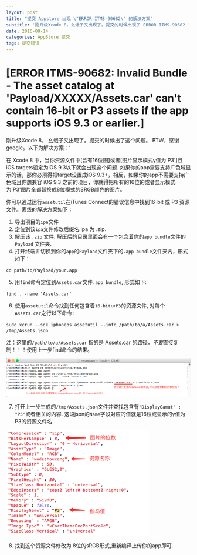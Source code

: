 ```yaml
---
layout: post
title: "提交 Appstore 出现 \"ERROR ITMS-90682\" 的解决方案"
subtitle: '刚升级Xcode 8，幺蛾子又出现了。提交的时候出现了 ERROR ITMS-90682 '
date: 2016-09-14
categories: AppStore 提交
tags: 提交错误
---
```


# [ERROR ITMS-90682: Invalid Bundle - The asset catalog at 'Payload/XXXXX/Assets.car' can't contain 16-bit or P3 assets if the app supports iOS 9.3 or earlier.]

刚升级Xcode 8， 幺蛾子又出现了。提交的时候出了这个问题。 BTW，感谢google。以下为解决方案：‘

在 Xcode 8 中，当你资源文件中[含有16位图]或者[图片显示模式γ值为'P3']且iOS targets设定为iOS 9.3以下就会出现这个问题. 如果你的app需要支持广色域显示的话，那你必须得把target设置成iOS 9.3+，相反，如果你的app不需要支持广色域且你想兼容 iOS 9.3 之前的项目，你就得把所有的16位的或者显示模式为'P3'图片全都替换成8位模式的SRGB颜色的图片。



你可以通过运行`assetutil`在iTunes Connect的错误信息中找到16-bit 或 P3 资源文件。离线的解决方案如下：

1. 导出项目的`ipa`文件
2. 定位到该`ipa`文件修改后缀名.ipa 为 .zip.
3. 解压该 `.zip` 文件. 解压后的目录里面会有一个包含着你的`app bundle`文件的 `Payload` 文件夹.
4. 打开终端并切换到你的`app`的`Payload`文件夹下的`.app bundle`文件夹内，形式如下：

```shell
cd path/to/Payload/your.app
```

5. 用`find`命令定位到`Assets.car`文件`.app bundle`, 形式如下:

```shell
find . -name 'Assets.car'
```

6. 使用`assetutil`命令找到任何包含着`16-bit`or`P3`的资源文件, 对每个`Assets.car`之行以下命令 :

```shell
sudo xcrun --sdk iphoneos assetutil --info /path/to/a/Assets.car > /tmp/Assets.json
```

注：这里的`/path/to/a/Assets.car` 指的是 Assets.car 的路径，*不要*直接复制！！！使用上一步find命令的结果。

![img](/uploads/791090-20160921143640637-12978843.png)

7. 打开上一步生成的`/tmp/Assets.json`文件并查找包含有`"DisplayGamut" : "P3"`或者相关的内容.  这段json的`Name`字段对应的值就是16位或显示的γ值为P3的资源文件名.

![img](/uploads/791090-20160914172149367-1157766338.png)


8. 找到这个资源文件修改为 8位的sRGB形式,重新编译上传你的app即可.